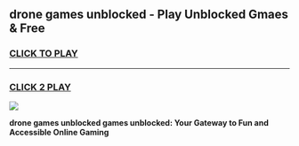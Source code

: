 
## drone games unblocked - Play Unblocked Gmaes & Free
<h3>
<a href="https://premium.freeplayer.one?title=drone_games_unblocked&ref=20F">CLICK TO PLAY</a></h3>
<hr>

<h3>
<a href="https://premium.freeplayer.one?title=drone_games_unblocked&ref=20F">CLICK 2 PLAY</a>
  
</h3>

<a href="https://premium.freeplayer.one?title=drone_games_unblocked&ref=20F/"><img src="https://clearcache.store/games.png"></a>


**drone games unblocked games unblocked: Your Gateway to Fun and Accessible Online Gaming**
